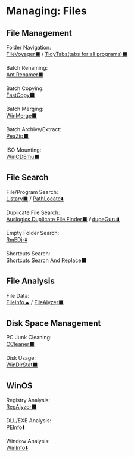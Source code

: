 # Managing: Files

## File Management

Folder Navigation:  
  [FileVoyager⬛](https://www.filevoyager.com/) / 
  [TidyTabs(tabs for all programs)⬛](https://www.nurgo-software.com/products/tidytabs)
  
Batch Renaming:  
  [Ant Renamer️⬛](https://www.antp.be/software/renamer)
  
Batch Copying:  
  [FastCopy⬛](https://fastcopy.jp/en/)
  
Batch Merging:  
  [WinMerge⬛](https://winmerge.org/)
  
Batch Archive/Extract:  
  [PeaZip⬛](https://www.peazip.org/)
  
ISO Mounting:  
  [WinCDEmu⬛](http://wincdemu.sysprogs.org/)
  
## File Search

File/Program Search:  
  [Listary⬛](https://www.listary.com/) / 
  [PathLocate⬇️](http://www.pazera-software.com/products/path-locate/)
  
Duplicate File Search:  
  [Auslogics Duplicate File Finder⬛](https://www.auslogics.com/en/software/duplicate-file-finder/) / 
  [dupeGuru⬇️](https://dupeguru.voltaicideas.net/)
  
Empty Folder Search:  
  [RmEDir⬇️](http://www.pazera-software.com/products/rmedir/)
  
Shortcuts Search:  
  [Shortcuts Search And Replace⬛](http://jacquelin.potier.free.fr/ShortcutsSearchAndReplace/)
  
## File Analysis

File Data:  
  [FileInfo☁](https://fileinfo.com/) / 
  [FileAlyzer⬛](https://www.safer-networking.org/products/filealyzer/)
  
## Disk Space Management
PC Junk Cleaning:  
  [CCleaner⬛](https://www.ccleaner.com/)
  
Disk Usage:  
  [WinDirStat⬛](https://windirstat.net/)
  
## WinOS

Registry Analysis:  
  [RegAlyzer⬛](https://www.safer-networking.org/products/regalyzer/)
  
DLL/EXE Analysis:  
  [PEInfo⬇️](http://www.pazera-software.com/products/peinfo/)
  
Window Analysis:  
  [WinInfo⬇️](http://www.pazera-software.com/products/wininfo/)
